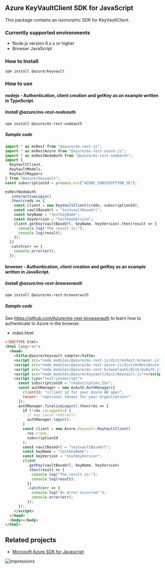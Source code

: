 ## Azure KeyVaultClient SDK for JavaScript

This package contains an isomorphic SDK for KeyVaultClient.

### Currently supported environments

- Node.js version 6.x.x or higher
- Browser JavaScript

### How to Install

```
npm install @azure/keyvault
```

### How to use

#### nodejs - Authentication, client creation and getKey as an example written in TypeScript.

##### Install @azure/ms-rest-nodeauth

```
npm install @azure/ms-rest-nodeauth
```

##### Sample code

```ts
import * as msRest from "@azure/ms-rest-js";
import * as msRestAzure from "@azure/ms-rest-azure-js";
import * as msRestNodeAuth from "@azure/ms-rest-nodeauth";
import {
  KeyVaultClient,
  KeyVaultModels,
  KeyVaultMappers
} from "@azure/keyvault";
const subscriptionId = process.env["AZURE_SUBSCRIPTION_ID"];

msRestNodeAuth
  .interactiveLogin()
  .then(creds => {
    const client = new KeyVaultClient(creds, subscriptionId);
    const vaultBaseUrl = "testvaultBaseUrl";
    const keyName = "testkeyName";
    const keyVersion = "testkeyVersion";
    client.getKey(vaultBaseUrl, keyName, keyVersion).then(result => {
      console.log("The result is:");
      console.log(result);
    });
  })
  .catch(err => {
    console.error(err);
  });
```

#### browser - Authentication, client creation and getKey as an example written in JavaScript.

##### Install @azure/ms-rest-browserauth

```
npm install @azure/ms-rest-browserauth
```

##### Sample code

See https://github.com/Azure/ms-rest-browserauth to learn how to authenticate to Azure in the browser.

- index.html

```html
<!DOCTYPE html>
<html lang="en">
  <head>
    <title>@azure/keyvault sample</title>
    <script src="node_modules/@azure/ms-rest-js/dist/msRest.browser.js"></script>
    <script src="node_modules/@azure/ms-rest-azure-js/dist/msRestAzure.js"></script>
    <script src="node_modules/@azure/ms-rest-browserauth/dist/msAuth.js"></script>
    <script src="node_modules/@azure/keyvault/dist/keyvault.js"></script>
    <script type="text/javascript">
      const subscriptionId = "<Subscription_Id>";
      const authManager = new msAuth.AuthManager({
        clientId: "<client id for your Azure AD app>",
        tenant: "<optional tenant for your organization>"
      });
      authManager.finalizeLogin().then(res => {
        if (!res.isLoggedIn) {
          // may cause redirects
          authManager.login();
        }
        const client = new Azure.Keyvault.KeyVaultClient(
          res.creds,
          subscriptionId
        );
        const vaultBaseUrl = "testvaultBaseUrl";
        const keyName = "testkeyName";
        const keyVersion = "testkeyVersion";
        client
          .getKey(vaultBaseUrl, keyName, keyVersion)
          .then(result => {
            console.log("The result is:");
            console.log(result);
          })
          .catch(err => {
            console.log("An error occurred:");
            console.error(err);
          });
      });
    </script>
  </head>
  <body></body>
</html>
```

## Related projects

- [Microsoft Azure SDK for Javascript](https://github.com/Azure/azure-sdk-for-js)

![Impressions](https://azure-sdk-impressions.azurewebsites.net/api/impressions/azure-sdk-for-js/sdk/keyvault/keyvault/README.png)
